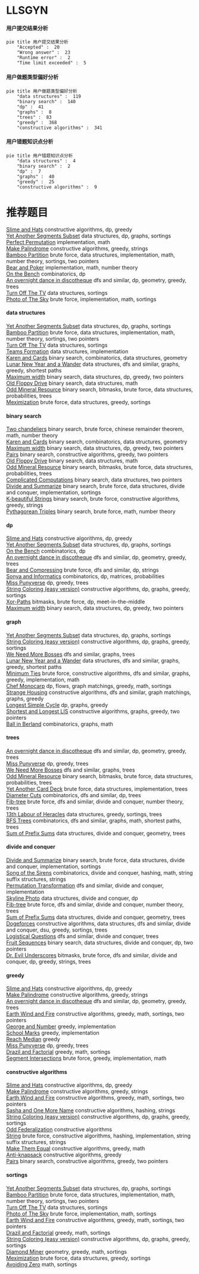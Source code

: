 # LLSGYN
<!-- tabs:start -->
#### **用户提交结果分析**

```mermaid
pie title 用户提交结果分析
    "Accepted" :  20
    "Wrong answer" :  23
    "Runtime error" :  2
    "Time limit exceeded" :  5
```
#### **用户做题类型偏好分析**

```mermaid
pie title 用户做题类型偏好分析
    "data structures" :  119
    "binary search" :  140
    "dp" :  41
    "graphs" :  8
    "trees" :  83
    "greedy" :  368
    "constructive algorithms" :  341
```
#### **用户错题知识点分析**

```mermaid
pie title 用户错题知识点分析
    "data structures" :  4
    "binary search" :  2
    "dp" :  7
    "graphs" :  40
    "greedy" :  25
    "constructive algorithms" :  9
```
<!-- tabs:end -->
# 推荐题目
[Slime and Hats](http://codeforces.com/problemset/problem/1349/E)		constructive algorithms,
                        dp,
                        greedy		  
[Yet Another Segments Subset](http://codeforces.com/problemset/problem/1399/F)		data structures,
                        dp,
                        graphs,
                        sortings		  
[Perfect Permutation](http://codeforces.com/problemset/problem/233/A)		implementation,
                        math		  
[Make Palindrome](http://codeforces.com/problemset/problem/600/C)		constructive algorithms,
                        greedy,
                        strings		  
[Bamboo Partition](https://codeforces.com/contest/831/problem/F)		brute force,
                        data structures,
                        implementation,
                        math,
                        number theory,
                        sortings,
                        two pointers		  
[Bear and Poker](https://codeforces.com/contest/574/problem/C)		implementation,
                        math,
                        number theory		  
[On the Bench](http://codeforces.com/problemset/problem/840/C)		combinatorics,
                        dp		  
[An overnight dance in discotheque](http://codeforces.com/problemset/problem/814/D)		dfs and similar,
                        dp,
                        geometry,
                        greedy,
                        trees		  
[Turn Off The TV](http://codeforces.com/problemset/problem/863/E)		data structures,
                        sortings		  
[Photo of The Sky](https://codeforces.com/contest/1013/problem/C)		brute force,
                        implementation,
                        math,
                        sortings		  
<!-- tabs:start -->
#### **data structures**
[Yet Another Segments Subset](http://codeforces.com/problemset/problem/1399/F)		data structures,
                        dp,
                        graphs,
                        sortings		  
[Bamboo Partition](https://codeforces.com/contest/831/problem/F)		brute force,
                        data structures,
                        implementation,
                        math,
                        number theory,
                        sortings,
                        two pointers		  
[Turn Off The TV](http://codeforces.com/problemset/problem/863/E)		data structures,
                        sortings		  
[Teams Formation](https://codeforces.com/contest/879/problem/D)		data structures,
                        implementation		  
[Karen and Cards](http://codeforces.com/problemset/problem/815/D)		binary search,
                        combinatorics,
                        data structures,
                        geometry		  
[Lunar New Year and a Wander](http://codeforces.com/problemset/problem/1106/D)		data structures,
                        dfs and similar,
                        graphs,
                        greedy,
                        shortest paths		  
[Maximum width](http://codeforces.com/problemset/problem/1492/C)		binary search,
                        data structures,
                        dp,
                        greedy,
                        two pointers		  
[Old Floppy Drive](http://codeforces.com/problemset/problem/1490/G)		binary search,
                        data structures,
                        math		  
[Odd Mineral Resource](http://codeforces.com/problemset/problem/1479/D)		binary search,
                        bitmasks,
                        brute force,
                        data structures,
                        probabilities,
                        trees		  
[Meximization](http://codeforces.com/problemset/problem/1497/A)		brute force,
                        data structures,
                        greedy,
                        sortings		  
#### **binary search**
[Two chandeliers](http://codeforces.com/problemset/problem/1500/B)		binary search,
                        brute force,
                        chinese remainder theorem,
                        math,
                        number theory		  
[Karen and Cards](http://codeforces.com/problemset/problem/815/D)		binary search,
                        combinatorics,
                        data structures,
                        geometry		  
[Maximum width](http://codeforces.com/problemset/problem/1492/C)		binary search,
                        data structures,
                        dp,
                        greedy,
                        two pointers		  
[Pairs](http://codeforces.com/problemset/problem/1463/D)		binary search,
                        constructive algorithms,
                        greedy,
                        two pointers		  
[Old Floppy Drive](http://codeforces.com/problemset/problem/1490/G)		binary search,
                        data structures,
                        math		  
[Odd Mineral Resource](http://codeforces.com/problemset/problem/1479/D)		binary search,
                        bitmasks,
                        brute force,
                        data structures,
                        probabilities,
                        trees		  
[Complicated Computations](http://codeforces.com/problemset/problem/1436/E)		binary search,
                        data structures,
                        two pointers		  
[Divide and Summarize](http://codeforces.com/problemset/problem/1461/D)		binary search,
                        brute force,
                        data structures,
                        divide and conquer,
                        implementation,
                        sortings		  
[K-beautiful Strings](http://codeforces.com/problemset/problem/1493/C)		binary search,
                        brute force,
                        constructive algorithms,
                        greedy,
                        strings		  
[Pythagorean Triples](http://codeforces.com/problemset/problem/1487/D)		binary search,
                        brute force,
                        math,
                        number theory		  
#### **dp**
[Slime and Hats](http://codeforces.com/problemset/problem/1349/E)		constructive algorithms,
                        dp,
                        greedy		  
[Yet Another Segments Subset](http://codeforces.com/problemset/problem/1399/F)		data structures,
                        dp,
                        graphs,
                        sortings		  
[On the Bench](http://codeforces.com/problemset/problem/840/C)		combinatorics,
                        dp		  
[An overnight dance in discotheque](http://codeforces.com/problemset/problem/814/D)		dfs and similar,
                        dp,
                        geometry,
                        greedy,
                        trees		  
[Bear and Compressing](http://codeforces.com/problemset/problem/653/B)		brute force,
                        dfs and similar,
                        dp,
                        strings		  
[Sonya and Informatics](http://codeforces.com/problemset/problem/1151/F)		combinatorics,
                        dp,
                        matrices,
                        probabilities		  
[Miss Punyverse](http://codeforces.com/problemset/problem/1280/D)		dp,
                        greedy,
                        trees		  
[String Coloring (easy version)](http://codeforces.com/problemset/problem/1296/E1)		constructive algorithms,
                        dp,
                        graphs,
                        greedy,
                        sortings		  
[Xor-Paths](http://codeforces.com/problemset/problem/1006/F)		bitmasks,
                        brute force,
                        dp,
                        meet-in-the-middle		  
[Maximum width](http://codeforces.com/problemset/problem/1492/C)		binary search,
                        data structures,
                        dp,
                        greedy,
                        two pointers		  
#### **graph**
[Yet Another Segments Subset](http://codeforces.com/problemset/problem/1399/F)		data structures,
                        dp,
                        graphs,
                        sortings		  
[String Coloring (easy version)](http://codeforces.com/problemset/problem/1296/E1)		constructive algorithms,
                        dp,
                        graphs,
                        greedy,
                        sortings		  
[We Need More Bosses](http://codeforces.com/problemset/problem/1000/E)		dfs and similar,
                        graphs,
                        trees		  
[Lunar New Year and a Wander](http://codeforces.com/problemset/problem/1106/D)		data structures,
                        dfs and similar,
                        graphs,
                        greedy,
                        shortest paths		  
[Minimum Ties](http://codeforces.com/problemset/problem/1487/C)		brute force,
                        constructive algorithms,
                        dfs and similar,
                        graphs,
                        greedy,
                        implementation,
                        math		  
[Chef Monocarp](http://codeforces.com/problemset/problem/1437/C)		dp,
                        flows,
                        graph matchings,
                        greedy,
                        math,
                        sortings		  
[Strange Housing](http://codeforces.com/problemset/problem/1470/D)		constructive algorithms,
                        dfs and similar,
                        graph matchings,
                        graphs,
                        greedy		  
[Longest Simple Cycle](http://codeforces.com/problemset/problem/1476/C)		dp,
                        graphs,
                        greedy		  
[Shortest and Longest LIS](http://codeforces.com/problemset/problem/1304/D)		constructive algorithms,
                        graphs,
                        greedy,
                        two pointers		  
[Ball in Berland](http://codeforces.com/problemset/problem/1475/C)		combinatorics,
                        graphs,
                        math		  
#### **trees**
[An overnight dance in discotheque](http://codeforces.com/problemset/problem/814/D)		dfs and similar,
                        dp,
                        geometry,
                        greedy,
                        trees		  
[Miss Punyverse](http://codeforces.com/problemset/problem/1280/D)		dp,
                        greedy,
                        trees		  
[We Need More Bosses](http://codeforces.com/problemset/problem/1000/E)		dfs and similar,
                        graphs,
                        trees		  
[Odd Mineral Resource](http://codeforces.com/problemset/problem/1479/D)		binary search,
                        bitmasks,
                        brute force,
                        data structures,
                        probabilities,
                        trees		  
[Yet Another Card Deck](http://codeforces.com/problemset/problem/1511/C)		brute force,
                        data structures,
                        implementation,
                        trees		  
[Diameter Cuts](http://codeforces.com/problemset/problem/1499/F)		combinatorics,
                        dfs and similar,
                        dp,
                        trees		  
[Fib-tree](http://codeforces.com/problemset/problem/1491/E)		brute force,
                        dfs and similar,
                        divide and conquer,
                        number theory,
                        trees		  
[13th Labour of Heracles](http://codeforces.com/problemset/problem/1466/D)		data structures,
                        greedy,
                        sortings,
                        trees		  
[BFS Trees](http://codeforces.com/problemset/problem/1495/D)		combinatorics,
                        dfs and similar,
                        graphs,
                        math,
                        shortest paths,
                        trees		  
[Sum of Prefix Sums](http://codeforces.com/problemset/problem/1303/G)		data structures,
                        divide and conquer,
                        geometry,
                        trees		  
#### **divide and conquer**
[Divide and Summarize](http://codeforces.com/problemset/problem/1461/D)		binary search,
                        brute force,
                        data structures,
                        divide and conquer,
                        implementation,
                        sortings		  
[Song of the Sirens](http://codeforces.com/problemset/problem/1466/G)		combinatorics,
                        divide and conquer,
                        hashing,
                        math,
                        string suffix structures,
                        strings		  
[Permutation Transformation](http://codeforces.com/problemset/problem/1490/D)		dfs and similar,
                        divide and conquer,
                        implementation		  
[Skyline Photo](https://codeforces.com/contest/1483/problem/C)		data structures,
                        divide and conquer,
                        dp		  
[Fib-tree](http://codeforces.com/problemset/problem/1491/E)		brute force,
                        dfs and similar,
                        divide and conquer,
                        number theory,
                        trees		  
[Sum of Prefix Sums](http://codeforces.com/problemset/problem/1303/G)		data structures,
                        divide and conquer,
                        geometry,
                        trees		  
[Dogeforces](http://codeforces.com/problemset/problem/1494/D)		constructive algorithms,
                        data structures,
                        dfs and similar,
                        divide and conquer,
                        dsu,
                        greedy,
                        sortings,
                        trees		  
[Logistical Questions](http://codeforces.com/problemset/problem/566/C)		dfs and similar,
                        divide and conquer,
                        trees		  
[Fruit Sequences](http://codeforces.com/problemset/problem/1428/F)		binary search,
                        data structures,
                        divide and conquer,
                        dp,
                        two pointers		  
[Dr. Evil Underscores](http://codeforces.com/problemset/problem/1285/D)		bitmasks,
                        brute force,
                        dfs and similar,
                        divide and conquer,
                        dp,
                        greedy,
                        strings,
                        trees		  
#### **greedy**
[Slime and Hats](http://codeforces.com/problemset/problem/1349/E)		constructive algorithms,
                        dp,
                        greedy		  
[Make Palindrome](http://codeforces.com/problemset/problem/600/C)		constructive algorithms,
                        greedy,
                        strings		  
[An overnight dance in discotheque](http://codeforces.com/problemset/problem/814/D)		dfs and similar,
                        dp,
                        geometry,
                        greedy,
                        trees		  
[Earth Wind and Fire](http://codeforces.com/problemset/problem/1148/E)		constructive algorithms,
                        greedy,
                        math,
                        sortings,
                        two pointers		  
[George and Number](http://codeforces.com/problemset/problem/387/C)		greedy,
                        implementation		  
[School Marks](http://codeforces.com/problemset/problem/540/B)		greedy,
                        implementation		  
[Reach Median](http://codeforces.com/problemset/problem/1037/B)		greedy		  
[Miss Punyverse](http://codeforces.com/problemset/problem/1280/D)		dp,
                        greedy,
                        trees		  
[Drazil and Factorial](http://codeforces.com/problemset/problem/515/C)		greedy,
                        math,
                        sortings		  
[Segment Intersections](http://codeforces.com/problemset/problem/1389/D)		brute force,
                        greedy,
                        implementation,
                        math		  
#### **constructive algorithms**
[Slime and Hats](http://codeforces.com/problemset/problem/1349/E)		constructive algorithms,
                        dp,
                        greedy		  
[Make Palindrome](http://codeforces.com/problemset/problem/600/C)		constructive algorithms,
                        greedy,
                        strings		  
[Earth Wind and Fire](http://codeforces.com/problemset/problem/1148/E)		constructive algorithms,
                        greedy,
                        math,
                        sortings,
                        two pointers		  
[Sasha and One More Name](http://codeforces.com/problemset/problem/1109/B)		constructive algorithms,
                        hashing,
                        strings		  
[String Coloring (easy version)](http://codeforces.com/problemset/problem/1296/E1)		constructive algorithms,
                        dp,
                        graphs,
                        greedy,
                        sortings		  
[Odd Federalization](http://codeforces.com/problemset/problem/1070/L)		constructive algorithms		  
[String](http://codeforces.com/problemset/problem/128/B)		brute force,
                        constructive algorithms,
                        hashing,
                        implementation,
                        string suffix structures,
                        strings		  
[Make Them Equal](http://codeforces.com/problemset/problem/1416/B)		constructive algorithms,
                        greedy,
                        math		  
[Anti-knapsack](http://codeforces.com/problemset/problem/1493/A)		constructive algorithms,
                        greedy		  
[Pairs](http://codeforces.com/problemset/problem/1463/D)		binary search,
                        constructive algorithms,
                        greedy,
                        two pointers		  
#### **sortings**
[Yet Another Segments Subset](http://codeforces.com/problemset/problem/1399/F)		data structures,
                        dp,
                        graphs,
                        sortings		  
[Bamboo Partition](https://codeforces.com/contest/831/problem/F)		brute force,
                        data structures,
                        implementation,
                        math,
                        number theory,
                        sortings,
                        two pointers		  
[Turn Off The TV](http://codeforces.com/problemset/problem/863/E)		data structures,
                        sortings		  
[Photo of The Sky](https://codeforces.com/contest/1013/problem/C)		brute force,
                        implementation,
                        math,
                        sortings		  
[Earth Wind and Fire](http://codeforces.com/problemset/problem/1148/E)		constructive algorithms,
                        greedy,
                        math,
                        sortings,
                        two pointers		  
[Drazil and Factorial](http://codeforces.com/problemset/problem/515/C)		greedy,
                        math,
                        sortings		  
[String Coloring (easy version)](http://codeforces.com/problemset/problem/1296/E1)		constructive algorithms,
                        dp,
                        graphs,
                        greedy,
                        sortings		  
[Diamond Miner](https://codeforces.com/contest/1496/problem/C)		geometry,
                        greedy,
                        math,
                        sortings		  
[Meximization](http://codeforces.com/problemset/problem/1497/A)		brute force,
                        data structures,
                        greedy,
                        sortings		  
[Avoiding Zero](http://codeforces.com/problemset/problem/1427/A)		math,
                        sortings		  
<!-- tabs:end -->
